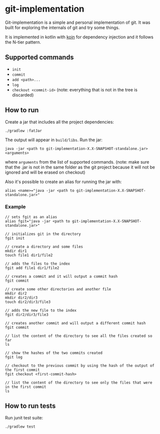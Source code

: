 # git-implementation

Git-implementation is a simple and personal implementation of git. It was built for exploring the internals of git and try some things.

It is implemented in kotlin with [koin](https://github.com/InsertKoinIO/koin) for dependency injection and it follows the N-tier pattern.

## Supported commands

- `init`
- `commit`
- `add <path>...`
- `log`
- `checkout <commit-id>` 
(note: everything that is not in the tree is discarded)

## How to run

Create a jar that includes all the project dependencies:
```
./gradlew :fatJar
```
The output will appear in `build/libs`.
Run the jar:
```
java -jar <path to git-implementation-X.X-SNAPSHOT-standalone.jar> <arguments>
```

where `arguments` from the list of supported commands.
(note: make sure that the .jar is not in the same folder as the git project because it will not be ignored and will be erased on checkout)

Also it's possible to create an alias for running the jar with:
```
alias <name>="java -jar <path to git-implementation-X.X-SNAPSHOT-standalone.jar>"
```

### Example
```
// sets fgit as an alias
alias fgit="java -jar <path to git-implementation-X.X-SNAPSHOT-standalone.jar>"

// initializes git in the directory
fgit init

// create a directory and some files
mkdir dir1
touch file1 dir1/file2

// adds the files to the index
fgit add file1 dir1/file2

// creates a commit and it will output a commit hash
fgit commit

// create some other directories and another file
mkdir dir2
mkdir dir2/dir3
touch dir2/dir3/file3

// adds the new file to the index
fgit dir2/dir3/file3

// creates another commit and will output a different commit hash
fgit commit

// list the content of the directory to see all the files created so far
ls

// show the hashes of the two commits created
fgit log

// checkout to the previous commit by using the hash of the output of the first commit
fgit checkout <first-commit-hash>

// list the content of the directory to see only the files that were in the first commit
ls
```

## How to run tests
Run junit test suite:
```
./gradlew test
```
